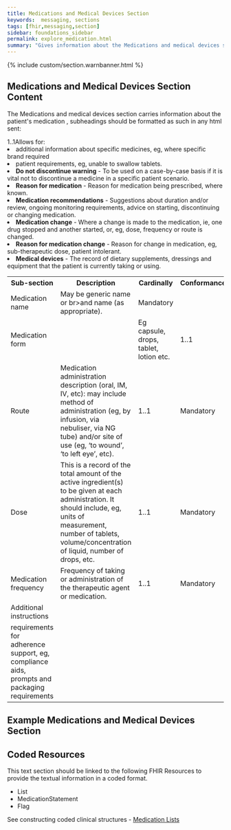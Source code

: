 ```yaml
---
title: Medications and Medical Devices Section
keywords:  messaging, sections
tags: [fhir,messaging,section]
sidebar: foundations_sidebar
permalink: explore_medication.html
summary: "Gives information about the Medications and medical devices section"
---
```


{% include custom/section.warnbanner.html %}

## Medications and Medical Devices Section Content ##
The Medications and medical devices section carries information about the patient's medication , subheadings should be formatted as such in any html sent:

<table width="100%">
<tr>
<th width="25%">Sub-section</th>
<th width="45%">Description</th>
<th width="15%">Cardinally</th>
<th width="15%">Conformance</th>
</tr>
<tr>
<td>Medication name</td>
<td>May be generic name or br>and name (as appropriate).</td
<td>1..1</td>
<td>Mandatory</td>
</tr>
<tr>
<td>Medication form<td>
<td>Eg capsule, drops, tablet, lotion etc.</td>
<td>1..1</td>
<td>Mandatory</td>
</tr>
<tr>
<td>Route</td>
<td>Medication administration description (oral, IM, IV, etc): may include method of administration (eg, by infusion, via nebuliser, via NG tube) and/or site of use (eg, ‘to wound’, ‘to left eye’, etc).</td>
<td>1..1</td>
<td>Mandatory</td>
</tr>
<tr>
<td>Dose</td>
<td>This is a record of the total amount of the active ingredient(s) to be given at each administration. It should include, eg, units of measurement, number of tablets, volume/concentration of liquid, number of drops, etc.</td>
<td>1..1</td>
<td>Mandatory</td>
</tr>
<tr>
<td>Medication frequency</td>
<td>Frequency of taking or administration of the therapeutic agent or medication.</td>
<td>1..1</td>
<td>Mandatory</td>
</tr>
<tr>
<td>Additional instructions</td>
<tr>Allows for:</tr>
<td>requirements for adherence support, eg, compliance aids, prompts and packaging requirements</td>
<li>additional information about specific medicines, eg, where specific brand required</li>
<li>patient requirements, eg, unable to swallow tablets.</li></ul>
<li><b>Do not discontinue warning</b> - To be used on a case-by-case basis if it is vital not to discontinue a medicine in a specific patient scenario.</li>
<li><b>Reason for medication</b> - Reason for medication being prescribed, where known.</li>
<li><b>Medication recommendations</b> - Suggestions about duration and/or review, ongoing monitoring requirements, advice on starting, discontinuing or changing medication.</li>
<li><b>Medication change</b> - Where a change is made to the medication, ie, one drug stopped and another started, or, eg, dose, frequency or route is changed.</li>
<li><b>Reason for medication change</b> - Reason for change in medication, eg, sub-therapeutic dose, patient intolerant.</li>
<li><b>Medical devices</b> - The record of dietary supplements, dressings and equipment that the patient is currently taking or using.</li></ul>
</td>
</tr>
</table>


## Example Medications and Medical Devices Section ##

<script src="https://gist.github.com/IOPS-DEV/0a5596bdf4ab2c880eacb409e44c09df.js"></script>

## Coded Resources ##

This text section should be linked to the following FHIR Resources to provide the textual information in a coded format.

- List
- MedicationStatement
- Flag
 
See constructing coded clinical structures - [Medication Lists](build_medication_lists.html)











